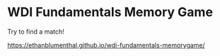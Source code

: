 # WDI Fundamentals Memory Game
Try to find a match!


https://ethanblumenthal.github.io/wdi-fundamentals-memorygame/
